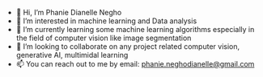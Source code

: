 - 👋 Hi, I’m Phanie Dianelle Negho
- 👀 I’m interested in machine learning and  Data analysis
- 🌱 I’m currently learning some machine learning algorithms especially in the field of computer vision like image segmentation
- 💞️ I’m looking to collaborate on any project related computer vision, generative AI, multimidal learning
- 📫 You can reach out to me by email: phanie.neghodianelle@gmail.com

<!---
PhanieDianelle/PhanieDianelle is a ✨ special ✨ repository because its `README.md` (this file) appears on your GitHub profile.
You can click the Preview link to take a look at your changes.
--->
